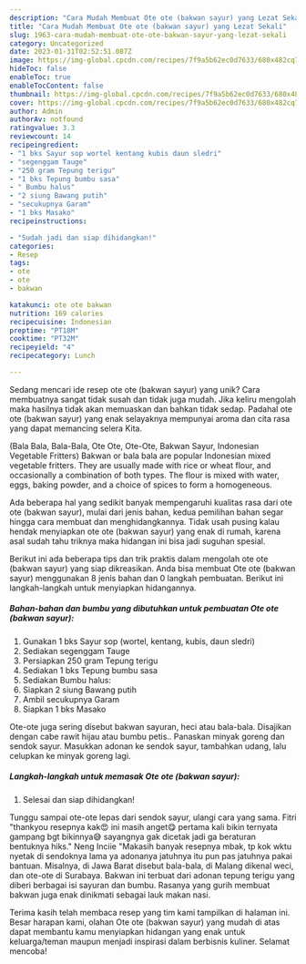 ```yaml
---
description: "Cara Mudah Membuat Ote ote (bakwan sayur) yang Lezat Sekali"
title: "Cara Mudah Membuat Ote ote (bakwan sayur) yang Lezat Sekali"
slug: 1963-cara-mudah-membuat-ote-ote-bakwan-sayur-yang-lezat-sekali
category: Uncategorized
date: 2023-01-31T02:52:51.087Z
image: https://img-global.cpcdn.com/recipes/7f9a5b62ec0d7633/680x482cq70/ote-ote-bakwan-sayur-foto-resep-utama.jpg
hideToc: false
enableToc: true
enableTocContent: false
thumbnail: https://img-global.cpcdn.com/recipes/7f9a5b62ec0d7633/680x482cq70/ote-ote-bakwan-sayur-foto-resep-utama.jpg
cover: https://img-global.cpcdn.com/recipes/7f9a5b62ec0d7633/680x482cq70/ote-ote-bakwan-sayur-foto-resep-utama.jpg
author: Admin
authorAv: notfound
ratingvalue: 3.3
reviewcount: 14
recipeingredient:
- "1 bks Sayur sop wortel kentang kubis daun sledri"
- "segenggam Tauge"
- "250 gram Tepung terigu"
- "1 bks Tepung bumbu sasa"
- " Bumbu halus"
- "2 siung Bawang putih"
- "secukupnya Garam"
- "1 bks Masako"
recipeinstructions:

- "Sudah jadi dan siap dihidangkan!"
categories:
- Resep
tags:
- ote
- ote
- bakwan

katakunci: ote ote bakwan 
nutrition: 169 calories
recipecuisine: Indonesian
preptime: "PT18M"
cooktime: "PT32M"
recipeyield: "4"
recipecategory: Lunch

---
```





Sedang mencari ide resep ote ote (bakwan sayur) yang unik? Cara membuatnya sangat tidak susah dan tidak juga mudah. Jika keliru mengolah maka hasilnya tidak akan memuaskan dan bahkan tidak sedap. Padahal ote ote (bakwan sayur) yang enak selayaknya mempunyai aroma dan cita rasa yang dapat memancing selera Kita.





(Bala Bala, Bala-Bala, Ote Ote, Ote-Ote, Bakwan Sayur, Indonesian Vegetable Fritters) Bakwan or bala bala are popular Indonesian mixed vegetable fritters. They are usually made with rice or wheat flour, and occasionally a combination of both types. The flour is mixed with water, eggs, baking powder, and a choice of spices to form a homogeneous.

Ada beberapa hal yang sedikit banyak mempengaruhi kualitas rasa dari ote ote (bakwan sayur), mulai dari jenis bahan, kedua pemilihan bahan segar hingga cara membuat dan menghidangkannya. Tidak usah pusing kalau hendak menyiapkan ote ote (bakwan sayur) yang enak di rumah, karena asal sudah tahu triknya maka hidangan ini bisa jadi suguhan spesial.






Berikut ini ada beberapa tips dan trik praktis dalam mengolah ote ote (bakwan sayur) yang siap dikreasikan. Anda bisa membuat Ote ote (bakwan sayur) menggunakan 8 jenis bahan dan 0 langkah pembuatan. Berikut ini langkah-langkah untuk menyiapkan hidangannya.

<!--inarticleads1-->

##### Bahan-bahan dan bumbu yang dibutuhkan untuk pembuatan Ote ote (bakwan sayur):

1. Gunakan 1 bks Sayur sop (wortel, kentang, kubis, daun sledri)
1. Sediakan segenggam Tauge
1. Persiapkan 250 gram Tepung terigu
1. Sediakan 1 bks Tepung bumbu sasa
1. Sediakan  Bumbu halus:
1. Siapkan 2 siung Bawang putih
1. Ambil secukupnya Garam
1. Siapkan 1 bks Masako


Ote-ote juga sering disebut bakwan sayuran, heci atau bala-bala. Disajikan dengan cabe rawit hijau atau bumbu petis.. Panaskan minyak goreng dan sendok sayur. Masukkan adonan ke sendok sayur, tambahkan udang, lalu celupkan ke minyak goreng lagi. 

<!--inarticleads2-->

##### Langkah-langkah untuk memasak Ote ote (bakwan sayur):


1. Selesai dan siap dihidangkan!

Tunggu sampai ote-ote lepas dari sendok sayur, ulangi cara yang sama. Fitri &#34;thankyou resepnya kak😍 ini masih anget😋 pertama kali bikin ternyata gampang bgt bikinnya😅 sayangnya gak dicetak jadi ga beraturan bentuknya hiks.&#34; Neng Inciie &#34;Makasih banyak resepnya mbak, tp kok wktu nyetak di sendoknya lama ya adonanya jatuhnya itu pun pas jatuhnya pakai bantuan. Misalnya, di Jawa Barat disebut bala-bala, di Malang dikenal weci, dan ote-ote di Surabaya. Bakwan ini terbuat dari adonan tepung terigu yang diberi berbagai isi sayuran dan bumbu. Rasanya yang gurih membuat bakwan juga enak dinikmati sebagai lauk makan nasi. 

Terima kasih telah membaca resep yang tim kami tampilkan di halaman ini. Besar harapan kami, olahan Ote ote (bakwan sayur) yang mudah di atas dapat membantu kamu menyiapkan hidangan yang enak untuk keluarga/teman maupun menjadi inspirasi dalam berbisnis kuliner. Selamat mencoba!
